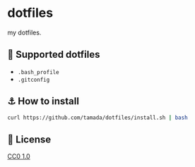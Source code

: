 # dotfiles

my dotfiles.

## :ant: Supported dotfiles

* `.bash_profile`
* `.gitconfig`

## :anchor: How to install

```sh
curl https://github.com/tamada/dotfiles/install.sh | bash
```

## :scroll: License

[CC0 1.0](https://creativecommons.org/publicdomain/zero/1.0/)

